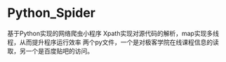 # Python_Spider
基于Python实现的网络爬虫小程序
Xpath实现对源代码的解析，map实现多线程，从而提升程序运行效率
两个py文件，一个是对极客学院在线课程信息的读取，另一个是百度贴吧的访问。

